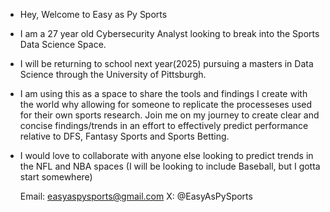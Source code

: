 - Hey, Welcome to Easy as Py Sports 

- I am a 27 year old Cybersecurity Analyst looking to break into the Sports Data Science Space.
  
- I will be returning to school next year(2025) pursuing a masters in Data Science through the University of Pittsburgh.
  
- I am using this as a space to share the tools and findings I create with the world why allowing
  for someone to replicate the processeses used for their own sports research. Join me on my journey to
  create clear and concise findings/trends in an effort to effectively predict performance relative to DFS, Fantasy Sports
  and Sports Betting.
  
- I would love to collaborate with anyone else looking to predict trends in the NFL and NBA spaces
  (I will be looking to include Baseball, but I gotta start somewhere)
  
  Email:  easyaspysports@gmail.com
  X:  @EasyAsPySports

  

